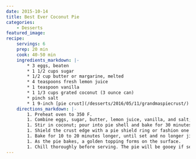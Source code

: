 ```yaml
---
date: 2015-10-14
title: Best Ever Coconut Pie
categories:
    - Desserts
featured_image: 
recipe:
    servings: 6 
    prep: 20 min
    cook: 40-50 min
    ingredients_markdown: |-
        * 3 eggs, beaten
        * 1 1/2 cups sugar
        * 1/2 cup butter or margarine, melted
        * 4 teaspoons fresh lemon juice
        * 1 teaspoon vanilla
        * 1 1/3 cups grated coconut (3 ounce can)
        * pinch salt
        * 1 9-inch [pie crust](/desserts/2016/05/11/grandmaspiecrust/)
    directions_markdown: |-
        1. Preheat oven to 350 F.
        1. Combine eggs, sugar, butter, lemon juice, vanilla, and salt; mix well.
        1. Stir in coconut; pour into pie shell and bake for 30 minutes.
        1. Shield the crust edge with a pie shield ring or fashion one with aluminum foil and place over edge.
        1. Bake for 10 to 20 minutes longer, until set and no longer jiggly.
        1. As the pie bakes, a golden topping forms on the surface.
        1. Chill thoroughly before serving. The pie will be gooey if served at room temperature. Serves 6.
---
```

